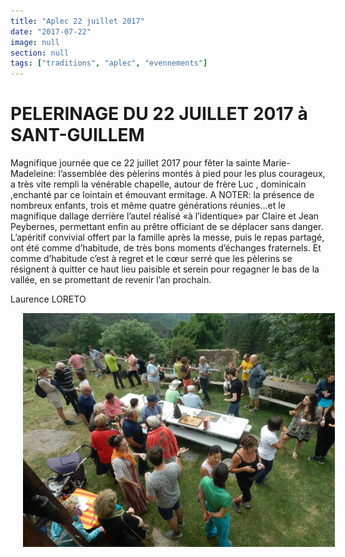 ```yaml
---
title: "Aplec 22 juillet 2017"
date: "2017-07-22"
image: null
section: null
tags: ["traditions", "aplec", "evennements"]
---
```


# PELERINAGE DU 22 JUILLET 2017 à SANT-GUILLEM

Magnifique journée que ce 22 juillet 2017 pour fêter la sainte Marie-Madeleine: l’assemblée des pèlerins montés à pied pour les plus courageux, a très vite rempli la vénérable chapelle, autour de frère Luc , dominicain ,enchanté par ce lointain et émouvant ermitage. A NOTER: la présence de nombreux enfants, trois et même quatre générations réunies…et le magnifique dallage derrière l’autel réalisé «à l’identique» par Claire et Jean Peybernes, permettant enfin au prêtre officiant de se déplacer sans danger. L’apéritif convivial offert par la famille après la messe, puis le repas partagé, ont été comme d’habitude, de très bons moments d’échanges fraternels. Et comme d’habitude c’est à regret et le cœur serré que les pèlerins se résignent à quitter ce haut lieu paisible et serein pour regagner le bas de la vallée, en se promettant de revenir l’an prochain.

Laurence LORETO

<img
  alt
  src="/images/p7225755-jpg.jpg"
  style="
    width: 499px;
    height: 374px;
    margin-right: 20px;
    margin-left: 20px;
  "
/>
